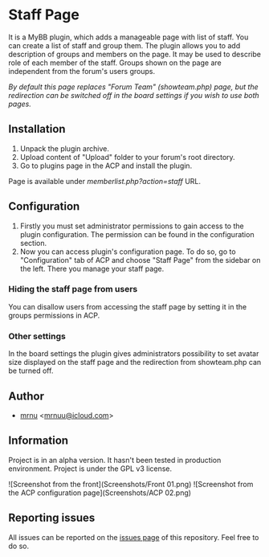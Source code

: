# Staff Page
It is a MyBB plugin, which adds a manageable page with list of staff. You can create a list of staff and group them. The plugin allows you to add description of groups and members on the page. It may be used to describe role of each member of the staff. Groups shown on the page are independent from the forum's users groups.

*By default this page replaces "Forum Team" (showteam.php) page, but the redirection can be switched off in the board settings if you wish to use both pages.*

## Installation
1. Unpack the plugin archive.
2. Upload content of "Upload" folder to your forum's root directory.
3. Go to plugins page in the ACP and install the plugin.

Page is available under *memberlist.php?action=staff* URL.

## Configuration
1. Firstly you must set administrator permissions to gain access to the plugin configuration. The permission can be found in the configuration section.
2. Now you can access plugin's configuration page. To do so, go to "Configuration" tab of ACP and choose "Staff Page" from the sidebar on the left. There you manage your staff page.

### Hiding the staff page from users
You can disallow users from accessing the staff page by setting it in the groups permissions in ACP.

### Other settings
In the board settings the plugin gives administrators possibility to set avatar size displayed on the staff page and the redirection from showteam.php can be turned off.

## Author
* [mrnu](http://github.com/mrnu) <<mrnuu@icloud.com>>

## Information
Project is in an alpha version. It hasn't been tested in production environment. Project is under the GPL v3 license.

![Screenshot from the front](Screenshots/Front 01.png)
![Screenshot from the ACP configuration page](Screenshots/ACP 02.png)

## Reporting issues
All issues can be reported on the [issues page](https://github.com/mrnu/staff-page/issues) of this repository. Feel free to do so.
